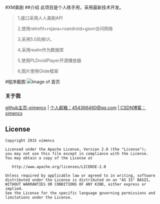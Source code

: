 #XM美剧
##介绍
此项目是个人练手用，采用最新技术开发。
>1,接口采用人人美剧API
>
>2,使用retrofit+rxjava+rxandroid+gson访问网络
>
>3,采用5.0风格UI，
>
>4,采用realm作为数据库
>
>5,使用PLDroidPlayer开源播放器
>
>6,图片使用Glide框架

#程序截图
![Image of 首页]()


### 关于我

<a  href="https://github.com/ximencx" target="_blank">github主页-ximencx</a> | <a href="mailto:454366460@qq.com" target="_blank">个人邮箱：454366460@qq.com</a> |<a href="http://blog.csdn.net/ximencx" target="_blank"> CSDN博客：ximencx</a> 

## License

    Copyright 2015 ximencx

    Licensed under the Apache License, Version 2.0 (the "License");
    you may not use this file except in compliance with the License.
    You may obtain a copy of the License at

       http://www.apache.org/licenses/LICENSE-2.0

    Unless required by applicable law or agreed to in writing, software
    distributed under the License is distributed on an "AS IS" BASIS,
    WITHOUT WARRANTIES OR CONDITIONS OF ANY KIND, either express or implied.
    See the License for the specific language governing permissions and
    limitations under the License.



